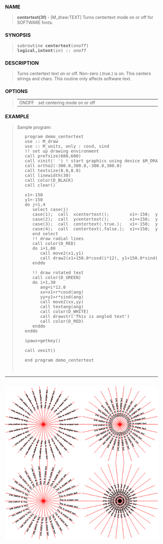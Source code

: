 <?
<body>
  <a name="top" id="top"></a>
  <div id="Container">
    <div id="Content">
      <div class="c42">
      </div><a name="0"></a>
      <h3><a name="0">NAME</a></h3>
      <blockquote>
        <b>centertext(3f)</b> - [M_draw:TEXT] Turns centertext mode on or off for SOFTWARE fonts. <b></b>
      </blockquote><a name="contents" id="contents"></a>
      <h3><a name="5">SYNOPSIS</a></h3>
      <blockquote>
        <pre>
subroutine <b>centertext</b>(<i>onoff</i>)
<b>logical,intent</b>(<i>in</i>) :: <i>onoff</i>
</pre>
      </blockquote><a name="2"></a>
      <h3><a name="2">DESCRIPTION</a></h3>
      <blockquote>
        <p>Turns centertext text on or off. Non-zero (.true.) is on. This centers strings and chars. This routine only affects software text.</p>
      </blockquote><a name="3"></a>
      <h3><a name="3">OPTIONS</a></h3>
      <blockquote>
        <table cellpadding="3">
          <tr valign="top">
            <td class="c43" width="6%" nowrap="nowrap">ONOFF</td>
            <td valign="bottom">set centering mode on or off</td>
          </tr>
        </table>
      </blockquote><a name="4"></a>
      <h3><a name="4">EXAMPLE</a></h3>
      <blockquote>
        Sample program:
        <pre>
   program demo_centertext
   use :: M_draw
   use :: M_units, only : cosd, sind
   !! set up drawing environment
   call prefsize(600,600)
   call vinit(' ') ! start graphics using device $M_DRAW_DEVICEDEVICE
   call ortho2(-300.0,300.0,-300.0,300.0)
   call textsize(8.0,8.0)
   call linewidth(30)
   call color(D_BLACK)
   call clear()
<br />   x1=-150
   y1=-150
   do j=1,4
      select case(j)
      case(1);  call  xcentertext();        x1=-150;  y1=-150;  r=100
      case(2);  call  ycentertext();        x1=+150;  y1=-150;  r= 30
      case(3);  call  centertext(.true.);   x1=-150;  y1=+150;  r=100
      case(4);  call  centertext(.false.);  x1=+150;  y1=+150;  r= 30
      end select
      !! draw radial lines
      call color(D_RED)
      do i=1,80
         call move2(x1,y1)
         call draw2(x1+150.0*cosd(i*12), y1+150.0*sind(i*12))
      enddo
<br />      !! draw rotated text
      call color(D_GREEN)
      do i=1,30
         ang=i*12.0
         xx=x1+r*cosd(ang)
         yy=y1+r*sind(ang)
         call move2(xx,yy)
         call textang(ang)
         call color(D_WHITE)
         call drawstr('This is angled text')
         call color(D_RED)
      enddo
   enddo
<br />   ipaws=getkey()
<br />   call vexit()
<br />   end program demo_centertext
<br />
</pre>
      </blockquote>
      <hr />
      <br />
      <div class="c42"><img src="../images/centertext.3m_draw.gif" /></div>
    </div>
  </div>
</body>
